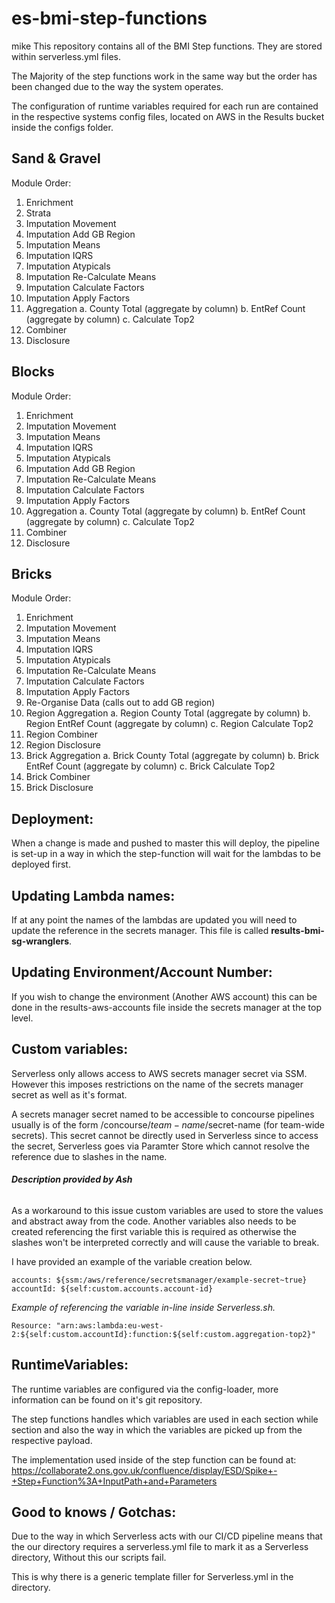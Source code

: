 # es-bmi-step-functions
mike
This repository contains all of the BMI Step functions. They are stored within serverless.yml files.

The Majority of the step functions work in the same way but the order has been changed due to the 
way the system operates. 

The configuration of runtime variables required for each run are contained
in the respective systems config files, located on AWS in the Results bucket inside the configs folder.

## Sand & Gravel
Module Order:
1. Enrichment
2. Strata
3. Imputation Movement
4. Imputation Add GB Region
5. Imputation Means
6. Imputation IQRS
7. Imputation Atypicals
8. Imputation Re-Calculate Means
9. Imputation Calculate Factors
10. Imputation Apply Factors
11. Aggregation
    a. County Total (aggregate by column)
    b. EntRef Count (aggregate by column)
    c. Calculate Top2
12. Combiner
13. Disclosure 

## Blocks
Module Order:
1. Enrichment
2. Imputation Movement
3. Imputation Means
4. Imputation IQRS
5. Imputation Atypicals
6. Imputation Add GB Region
7. Imputation Re-Calculate Means
8. Imputation Calculate Factors
9. Imputation Apply Factors
10. Aggregation
    a. County Total (aggregate by column)
    b. EntRef Count (aggregate by column)
    c. Calculate Top2
11. Combiner
12. Disclosure 

## Bricks
Module Order: 
1. Enrichment
2. Imputation Movement
3. Imputation Means
4. Imputation IQRS
5. Imputation Atypicals
6. Imputation Re-Calculate Means
7. Imputation Calculate Factors
8. Imputation Apply Factors
9. Re-Organise Data (calls out to add GB region)
10. Region Aggregation
    a. Region County Total (aggregate by column)
    b. Region EntRef Count (aggregate by column)
    c. Region Calculate Top2
11. Region Combiner
12. Region Disclosure
13. Brick Aggregation
    a. Brick County Total (aggregate by column)
    b. Brick EntRef Count (aggregate by column)
    c. Brick Calculate Top2
14. Brick Combiner
15. Brick Disclosure

## Deployment:

When a change is made and pushed to master this will deploy, the pipeline is set-up in a way
in which the step-function will wait for the lambdas to be deployed first.

## Updating Lambda names:

If at any point the names of the lambdas are updated you will need to update the reference
in the secrets manager. This file is called **results-bmi-sg-wranglers**.

## Updating Environment/Account Number:

If you wish to change the environment (Another AWS account) this can be done in the
results-aws-accounts file inside the secrets manager at the top level.


## Custom variables:
Serverless only allows access to AWS secrets manager secret via SSM. However this imposes 
restrictions on the name of the secrets manager secret as well as it's format.

A secrets manager secret named to be accessible to concourse pipelines usually is of the 
form /concourse/$team-name/$secret-name (for team-wide secrets). This secret cannot be 
directly used in Serverless since to access the secret, Serverless goes via Paramter 
Store which cannot resolve the reference due to slashes in the name.
###### __Description provided by Ash__

As a workaround to this issue custom variables are used to store the values and abstract 
away from the code. Another variables also needs to be created referencing the first 
variable this is required as otherwise the slashes won't be interpreted correctly and will
cause the variable to break.

I have provided an example of the variable creation below.
```  
accounts: ${ssm:/aws/reference/secretsmanager/example-secret~true}
accountId: ${self:custom.accounts.account-id}
```

_Example of referencing the variable in-line inside Serverless.sh._

```Resource: "arn:aws:lambda:eu-west-2:${self:custom.accountId}:function:${self:custom.aggregation-top2}"```

## RuntimeVariables:
The runtime variables are configured via the config-loader, more information can be found
on it's git repository. 

The step functions handles which variables are used in each section
while section and also the way in which the variables are picked up from the respective payload.

The implementation used inside of the step function can be found at: 
https://collaborate2.ons.gov.uk/confluence/display/ESD/Spike+-+Step+Function%3A+InputPath+and+Parameters

## Good to knows / Gotchas:
Due to the way in which Serverless acts with our CI/CD pipeline means that the our directory
requires a serverless.yml file to mark it as a Serverless directory, Without this our scripts fail. 

This is why there is a generic template filler for Serverless.yml in the directory.

